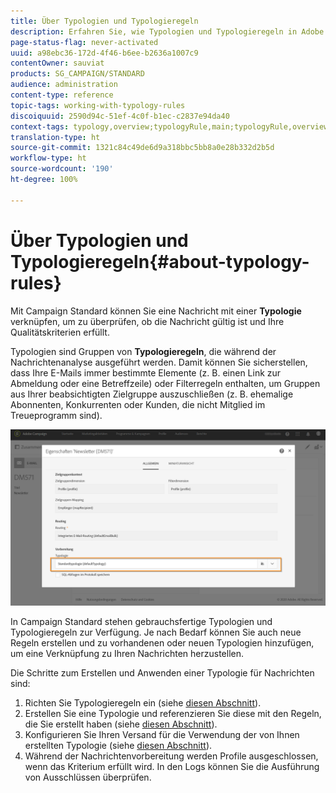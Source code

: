 ```yaml
---
title: Über Typologien und Typologieregeln
description: Erfahren Sie, wie Typologien und Typologieregeln in Adobe Campaign funktionieren.
page-status-flag: never-activated
uuid: a98ebc36-172d-4f46-b6ee-b2636a1007c9
contentOwner: sauviat
products: SG_CAMPAIGN/STANDARD
audience: administration
content-type: reference
topic-tags: working-with-typology-rules
discoiquuid: 2590d94c-51ef-4c0f-b1ec-c2837e94da40
context-tags: typology,overview;typologyRule,main;typologyRule,overview
translation-type: ht
source-git-commit: 1321c84c49de6d9a318bbc5bb8a0e28b332d2b5d
workflow-type: ht
source-wordcount: '190'
ht-degree: 100%

---
```



# Über Typologien und Typologieregeln{#about-typology-rules}

Mit Campaign Standard können Sie eine Nachricht mit einer **Typologie** verknüpfen, um zu überprüfen, ob die Nachricht gültig ist und Ihre Qualitätskriterien erfüllt.

Typologien sind Gruppen von **Typologieregeln**, die während der Nachrichtenanalyse ausgeführt werden. Damit können Sie sicherstellen, dass Ihre E-Mails immer bestimmte Elemente (z. B. einen Link zur Abmeldung oder eine Betreffzeile) oder Filterregeln enthalten, um Gruppen aus Ihrer beabsichtigten Zielgruppe auszuschließen (z. B. ehemalige Abonnenten, Konkurrenten oder Kunden, die nicht Mitglied im Treueprogramm sind).

![](assets/typology_messagelink.png)

In Campaign Standard stehen gebrauchsfertige Typologien und Typologieregeln zur Verfügung. Je nach Bedarf können Sie auch neue Regeln erstellen und zu vorhandenen oder neuen Typologien hinzufügen, um eine Verknüpfung zu Ihren Nachrichten herzustellen.

Die Schritte zum Erstellen und Anwenden einer Typologie für Nachrichten sind:

1. Richten Sie Typologieregeln ein (siehe [diesen Abschnitt](../../sending/using/managing-typology-rules.md#creating-a-typology-rule)).
1. Erstellen Sie eine Typologie und referenzieren Sie diese mit den Regeln, die Sie erstellt haben (siehe [diesen Abschnitt](../../sending/using/managing-typologies.md#creating-a-typology)).
1. Konfigurieren Sie Ihren Versand für die Verwendung der von Ihnen erstellten Typologie (siehe [diesen Abschnitt](../../sending/using/managing-typologies.md#applying-typologies-to-messages)).
1. Während der Nachrichtenvorbereitung werden Profile ausgeschlossen, wenn das Kriterium erfüllt wird. In den Logs können Sie die Ausführung von Ausschlüssen überprüfen.
